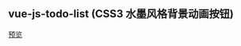 
## vue-js-todo-list (CSS3 水墨风格背景动画按钮)

[预览](https://cl9000.gitee.io/web-code/web-css-html/css3-ink-button/)